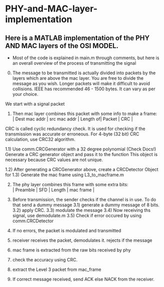 # PHY-and-MAC-layer-implementation

## Here is a MATLAB implementation of the PHY AND MAC layers of the OSI MODEL.
* Most of the code is explained in main.m through comments, but here is an overall overview of the process of transmitting the signal

0) The message to be transmitted is actually divided into packets by the layers which are above the mac layer. You are free to divide the message as you wish. Longer packets will make it difficult to avoid collisions.
IEEE has recommended 46 - 1500 bytes. It can vary as per your choice.

We start with a signal packet

1) Then mac layer combines this packet with some info to make a frame:  
| Dest mac addr | src mac addr | Length of| Packet        | CRC     |


CRC is called cyclic redundancy check. It is used for checking if the
transmission was accurate or erroneous.
For 4-byte (32 bit) CRC calculation, use CRC32 algorithm.

1.1) Use comm.CRCGenerator with a 32 degree polynomial (Check Docs!)
Generate a CRC generator object and pass it to the function
This object is necessary because CRC values are not unique.

1.2) After generating a CRCGenerator above, create a CRCDetector Object for
1.3) Generate the mac frame using L3_to_macframe.m

2) The phy layer combines this frame with some extra bits:  
| Preamble  | SFD    | Length  | mac frame     |


3) Before transmission, the sender checks if the channel is in use. To do that send a dummy message
3.1) generate a dummy message of 8 bits.
3.2) apply CRC. 
3.3) modulate the message
3.4) Now receiving ths signal, use demodulate.m
3.5) Check if error occured by using comm.CRCDetector

4) If no errors, the packet is modulated and transmitted
5) receiver receives the packet, demodulates it. rejects if the message
6) mac frame is extracted from the raw bits received by phy
7) check the accuracy using CRC.
8) extract the Level 3 packet from mac_frame 
9) If correct message received, send ACK else NACK from the receiver.

